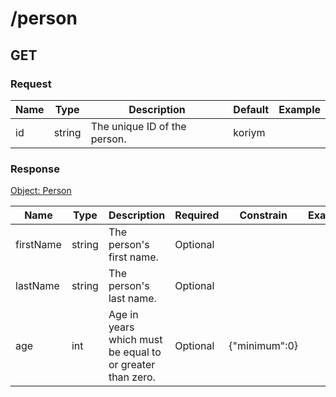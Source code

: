 # /person

## GET


### Request
| Name  | Type  | Description | Default | Example |
|-------|-------|-------------|---------|---------| 
| id | string | The unique ID of the person. | koriym |  |  |
        

### Response
[Object: Person](schema/person.json)

| Name  | Type  | Description | Required | Constrain | Example |
|-------|-------|-------------|----------|-----------|---------| 
| firstName | string | The person's first name. | Optional |  |  |
| lastName | string | The person's last name. | Optional |  |  |
| age | int | Age in years which must be equal to or greater than zero. | Optional | {"minimum":0} |  |
               